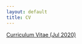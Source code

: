 ```yaml
---
layout: default
title: CV
---
```


<a href ="https://yitalu.github.io/pdf/Lu_CV_Jul2020.pdf">Curriculum Vitae (Jul 2020)</a>